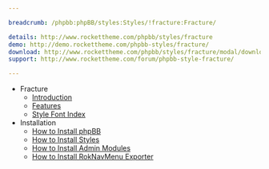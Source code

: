 ```yaml
---

breadcrumb: /phpbb:phpBB/styles:Styles/!fracture:Fracture/

details: http://www.rockettheme.com/phpbb/styles/fracture
demo: http://demo.rockettheme.com/phpbb-styles/fracture/
download: http://www.rockettheme.com/phpbb/styles/fracture/modal/downloads
support: http://www.rockettheme.com/forum/phpbb-style-fracture/

---
```


* Fracture
	* [Introduction](INDEX.md#introduction)
	* [Features](INDEX.md#features)
    * [Style Font Index](../../../technical_tips/general/font_index.md)
* Installation
	* [How to Install phpBB](../../start/install.md)
	* [How to Install Styles](../../start/styles.md)
	* [How to Install Admin Modules](../../start/styles.md#installing-administrative-modules)
	* [How to Install RokNavMenu Exporter](../../modules/roknavmenu.md)